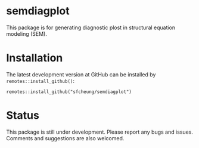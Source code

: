 # semdiagplot

This package is for generating diagnostic plost in structural
equation modeling (SEM).

# Installation

The latest development version at GitHub can be
installed by `remotes::install_github()`:

```
remotes::install_github("sfcheung/semdiagplot")
```

# Status

This package is still under development. Please report any
bugs and issues. Comments and suggestions are also welcomed.

